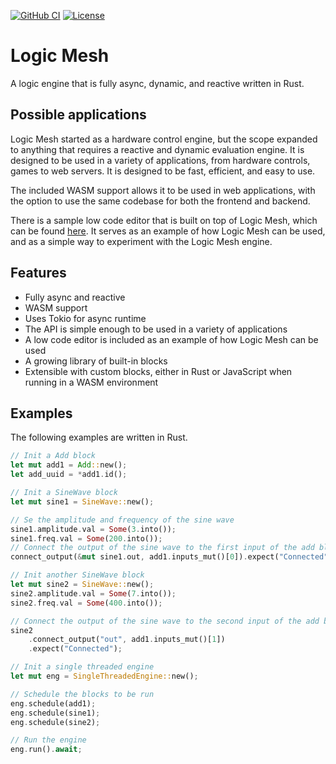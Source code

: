 [![GitHub CI](https://github.com/rracariu/logic-mesh/actions/workflows/main.yaml/badge.svg)](https://github.com/rracariu/logic-mesh/actions/workflows/master-push.yaml)
[![License](https://img.shields.io/badge/License-BSD_3--Clause-blue.svg)](https://github.com/rracariu/logic-mesh/blob/master/LICENSE)

# Logic Mesh
A logic engine that is fully async, dynamic, and reactive written in Rust.

## Possible applications
Logic Mesh started as a hardware control engine, but the scope expanded to anything that requires a reactive and dynamic evaluation engine. 
It is designed to be used in a variety of applications, from hardware controls, games to web servers. It is designed to be fast, efficient, and easy to use.

The included WASM support allows it to be used in web applications, with the option to use the same codebase for both the frontend and backend.

There is a sample low code editor that is built on top of Logic Mesh, which can be found [here](link). It serves as an example of how Logic Mesh can be used, and as
a simple way to experiment with the Logic Mesh engine.

## Features
- Fully async and reactive
- WASM support
- Uses Tokio for async runtime
- The API is simple enough to be used in a variety of applications
- A low code editor is included as an example of how Logic Mesh can be used
- A growing library of built-in blocks
- Extensible with custom blocks, either in Rust or JavaScript when running in a WASM environment

## Examples

The following examples are written in Rust.

```rust
// Init a Add block
let mut add1 = Add::new();
let add_uuid = *add1.id();

// Init a SineWave block
let mut sine1 = SineWave::new();

// Se the amplitude and frequency of the sine wave
sine1.amplitude.val = Some(3.into());
sine1.freq.val = Some(200.into());
// Connect the output of the sine wave to the first input of the add block
connect_output(&mut sine1.out, add1.inputs_mut()[0]).expect("Connected");

// Init another SineWave block
let mut sine2 = SineWave::new();
sine2.amplitude.val = Some(7.into());
sine2.freq.val = Some(400.into());

// Connect the output of the sine wave to the second input of the add block
sine2
	.connect_output("out", add1.inputs_mut()[1])
	.expect("Connected");

// Init a single threaded engine
let mut eng = SingleThreadedEngine::new();

// Schedule the blocks to be run
eng.schedule(add1);
eng.schedule(sine1);
eng.schedule(sine2);

// Run the engine
eng.run().await;
```

